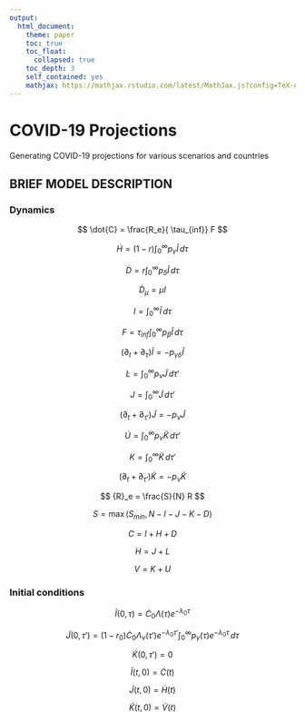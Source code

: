 ```yaml
---
output: 
  html_document: 
    theme: paper
    toc: true
    toc_float: 
      collapsed: true
    toc_depth: 3
    self_contained: yes
    mathjax: https://mathjax.rstudio.com/latest/MathJax.js?config=TeX-AMS-MML_HTMLorMML
---
```


 
# COVID-19 Projections

Generating COVID-19 projections for various scenarios and countries


## BRIEF MODEL DESCRIPTION


### Dynamics


$$ 
\dot{C} =  \frac{R_e}{ \tau_{inf}} F  
$$

$$ 
\dot{H} = (1-r) \int _{0}^{\infty} p_{\gamma} \tilde{I} \,d\tau 
$$

$$ 
\dot{D} = r \int _{0}^{\infty} p_{\delta} \tilde{I} \,d\tau
$$

$$ 
\dot{D}_{\mu} = \mu I
$$


$$ 
{I} = \int _{0}^{\infty} \tilde{I} \,d\tau
$$


$$ 
{F}  = \tau_{inf} \int _{0}^{\infty} p_{\beta} \tilde{I} \,d\tau
$$  

$$ 
(\partial_t+\partial_{\tau}) \tilde{I} = - p_{\gamma \delta} \tilde{I}
$$

$$ 
\dot{L} =  \int _{0}^{\infty} p_{\nu} \tilde{J} \,d\tau'
$$

$$ 
{J} = \int _{0}^{\infty} \tilde{J} \,d\tau'
$$

$$ 
(\partial_t+\partial_{\tau'}) \tilde{J} = - p_{\nu} \tilde{J}
$$

$$ 
\dot{U} =  \int _{0}^{\infty} p_{\nu} \tilde{K} \,d\tau'
$$

$$ 
{K} = \int _{0}^{\infty} \tilde{K} \,d\tau'
$$

$$ 
(\partial_t+\partial_{\tau'}) \tilde{K} = - p_{\nu} \tilde{K}
$$


$$ 
{R}_e = \frac{S}{N} R
$$



$$ 
{S} = \max(S_{min}, N-I-J-K-D)
$$


$$ 
{C} = I+H+ {D}
$$

$$ 
{H} = J+L
$$

$$ 
{V} = K+U
$$




### Initial conditions



$$ 
\tilde{I}(0,\tau) = \dot{C}_0 \Lambda(\tau) e^{-\lambda_0 \tau}
$$

$$ 
\tilde{J}(0,\tau') =  (1-r_0)  \dot{C}_0 \Lambda_{\nu}(\tau') e^{-\lambda_0 \tau'}
\int _{0}^{\infty} p_{\gamma}(\tau) e^{-\lambda_0 \tau} \,d\tau
$$

$$ 
\tilde{K}(0,\tau') =  0
$$

$$ 
\tilde{I}(t,0) = \dot{C}(t)
$$

$$ 
\tilde{J}(t,0) = \dot{H}(t)
$$

$$ 
\tilde{K}(t,0) = \dot{V}(t)
$$




<!-- Global site tag (gtag.js) - Google Analytics -->
<script async src="https://www.googletagmanager.com/gtag/js?id=G-CTEQ2C7JBB"></script>
<script>
  window.dataLayer = window.dataLayer || [];
  function gtag(){dataLayer.push(arguments);}
  gtag('js', new Date());

  gtag('config', 'G-CTEQ2C7JBB');
</script> 





 

